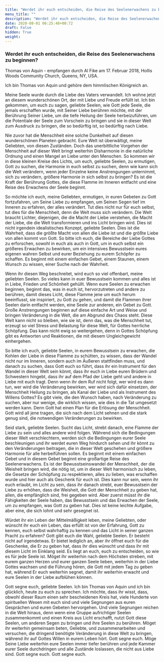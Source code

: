 ```yaml
---
title: "Werdet ihr euch entscheiden, die Reise des Seelenerwachens zu beginnen?"
menu_title: ""
description: "Werdet ihr euch entscheiden, die Reise des Seelenerwachens zu beginnen?"
date: 2020-08-01 06:25:48+00:72
draft: False
hidden: True
weight:
---
```

### Werdet ihr euch entscheiden, die Reise des Seelenerwachens zu beginnen?

Thomas von Aquin - empfangen durch Al Fike am 17. Februar 2018, Hollis Woods Community Church, Queens, NY, USA.

Ich bin Thomas von Aquin und gehöre dem himmlischen Königreich an.

Meine Seele wurde durch die Liebe des Vaters verwandelt. Ich wohne jetzt an diesem wunderschönen Ort, der mit Liebe und Freude erfüllt ist. Ich bin gekommen, um euch zu sagen, geliebte Seelen, wie Gott jede Seele, die jemals erschaffen wurde, mit Seiner Liebe berühren möchte, mit der Berührung Seiner Liebe, um die tiefe Heilung der Seele herbeizuführen, um die Potentiale der Seele zum Vorschein zu bringen und sie in dieser Welt zum Ausdruck zu bringen, die so bedürftig ist, so bedürftig nach Liebe.

Nie zuvor hat die Menschheit eine solche Dunkelheit auf diesen wunderschönen Planeten gebracht. Eure Welt ist überwältigt, meine Geliebten, von diesen Zuständen. Doch das unerbittliche Vorgehen der Menschheit auf dieser Welt bringt weiterhin Disharmonie in die natürliche Ordnung und einen Mangel an Liebe unter den Menschen. So kommen wir in diese kleinen Kreise des Lichts, um euch, geliebte Seelen, zu ermutigen, Gott zu suchen, die Harmonie in euch selbst zu suchen, denn wie kann sich die Welt verändern, wenn jeder Einzelne keine Anstrengungen unternimmt, sich zu verändern, größere Harmonie in sich selbst zu bringen? Es ist die Kraft der Berührung Gottes, die diese Flamme im Inneren entfacht und eine Reise des Erwachens der Seele beginnt.

So möchte ich euch, meine Geliebten, ermutigen, in euren Gebeten zu Gott fortzufahren, um Seine Liebe zu empfangen, um Seinen Segen tief im Inneren zu erfahren, der alles verändert. Tut dies nicht nur für euch selbst, tut dies für die Menschheit, denn die Welt muss sich verändern. Die Welt braucht Lichter, diejenigen, die die Macht der Liebe verstehen, die Macht der Liebe, die die Welt transformieren und ins Licht bringen wird. Dies ist nicht irgendein idealistisches Konzept, geliebte Seelen. Dies ist die Wahrheit, dass die größte Macht von allen die Liebe ist und die größte Liebe von allen kommt von Gott. So bitte ich euch, die Bereiche der Liebe Gottes zu erforschen, sowohl in euch als auch in Gott, um in euch selbst ein größeres Erwachen zu bewirken, um ein intensives Bewusstsein eures eigenen wahren Selbst und eurer Beziehung zu eurem Schöpfer zu schaffen. Es beginnt mit einem einfachen Gebet, einem Staunen, einem Wunsch zu wissen, einer Suche nach der Wahrheit.

Wenn ihr diesen Weg beschreitet, wird euch so viel offenbart, meine geliebten Seelen. So vieles kann in euer Bewusstsein kommen und alles ist in Liebe, Frieden und Schönheit gehüllt. Wenn eure Seelen zu erwachen beginnen, beginnt das, was in euch ist, hervorzutreten und andere zu berühren, damit dieses Licht, diese Flamme jene um euch herum beeinflusst, sie inspiriert, zu Gott zu gehen, und damit die Flammen ihrer Seelen darin entfacht werden, eine Seele zur anderen, ein Gebet zu Gott. Große Anstrengungen beginnen auf diese einfache Art und Weise und bringen Veränderung in die Welt, die am Abgrund des Chaos steht. Diese Welt kann nicht so bleiben, wie sie ist, denn das, was die Menschheit tut, erzeugt so viel Stress und Belastung für diese Welt, für Gottes herrliche Schöpfung. Das kann nicht ewig so weitergehen, denn in Gottes Schöpfung gibt es Antworten und Reaktionen, die mit diesem Ungleichgewicht einhergehen.

So bitte ich euch, geliebte Seelen, in eurem Bewusstsein zu erwachen, die Kohlen der Liebe in diese Flamme zu schütten, zu wissen, dass der Wandel nicht nur im Inneren, sondern auch im Äußeren stattfinden muss, und danach zu suchen, dass Gott euch so führt, dass ihr ein Instrument für den Wandel in dieser Welt sein könnt, dass ihr euch in Liebe euren Brüdern und Schwestern hingebt, dass ihr auf dem Pfad der Liebe geht und andere in Liebe mit euch tragt. Denn wenn ihr dem Ruf nicht folgt, wer wird es dann tun, wer wird die Veränderung bewirken, wer wird sich dafür einsetzen, der Menschheit Heilung zu bringen, als Kanal der Liebe und als Instrument des Willens Gottes? Es gibt viele, die den Wunsch haben, nach Veränderung zu suchen, aber nur wenige, die wirklich wissen, wie dies in die Tat umgesetzt werden kann.  Denn Gott hat einen Plan für die Erlösung der Menschheit. Gott wird all jene tragen, die sich nach dem Licht sehnen und die stark genug sind, die notwendigen Veränderungen zu bewirken.

Seid stark, geliebte Seelen. Sucht das Licht, strebt danach, eine Flamme der Liebe zu sein und alles andere wird folgen. Während sich die Bedingungen dieser Welt verschlechtern, werden sich die Bedingungen eurer Seele beschleunigen und ihr werdet euren Weg hindurch sehen und ihr könnt zu den Veränderungen beitragen, die in dieser Welt geschehen und größere Harmonie für alle herbeiführen sollen. Es beginnt mit einem einfachen Gebet und in diesem Gebet beginnt eine großartige Reise des Seelenerwachens. Es ist der Bewusstseinswandel der Menschheit, der die Weisheit bringen wird, die nötig ist, um in dieser Welt harmonisch zu leben, die Gesetze der Schöpfung zu respektieren, alles zu lieben, was erschaffen wurde und hier auch als Geschenk für euch ist. Dies kann nur sein, wenn ihr euch erlaubt, im Licht zu sein, dass ihr danach strebt, euer Bewusstsein der Liebe zu erhöhen, dass die Weisheit, die Gott der Menschheit zu geben hat, allen, die empfänglich sind, frei gegeben wird. Aber zuerst müsst ihr die Fähigkeiten der Seele haben, das Bewusstsein und das Erwachen der Seele, um zu empfangen, was Gott zu geben hat. Dies ist keine leichte Aufgabe, aber eine, die sich lohnt und sehr gesegnet ist.

Würdet ihr ein Leben der Mittelmäßigkeit leben, meine Geliebten, oder wünscht ihr euch ein Leben, das erfüllt ist von der Erfahrung, Gott zu kennen, euch selbst wahrhaftig zu kennen und das Licht in seiner ganzen Pracht zu erfahren? Gott gibt euch die Wahl, geliebte Seelen. Er besteht nicht auf irgendetwas. Er bietet lediglich an, aber ihr öffnet euch für die Geschenke, die Er zu geben hat, dass ihr dies wünscht und dass ihr mit diesem Licht im Einklang seid. Es liegt an euch, euch zu entscheiden, so wie es für jede Seele ist. Möget ihr weiterhin nach dem Höchsten streben, mit eurem ganzen Herzen und eurer ganzen Seele lieben, weiterhin in der Liebe Gottes wachsen und die Führung hören, die Gott mit jedem Tag zu geben hat, während Er euch weiterhin segnet, damit ihr weiterhin erwacht und eure Seelen in der Liebe aufblühen können.

Gott segne euch, geliebte Seelen. Ich bin Thomas von Aquin und ich bin glücklich, heute zu euch zu sprechen. Ich möchte, dass ihr wisst, dass, obwohl dieser Raum einen sehr bescheidenen Kreis hat, viele Hunderte von spirituellen Wesen mit euch sind und viele Segnungen aus euren Gesprächen und euren Gebeten hervorgehen. Und viele Segnungen reichen in die Welt hinaus, denn wenn eine Gruppe aufrichtiger Seelen zusammenkommt und einen Kreis aus Licht erschafft, nutzt Gott diese Seelen, um anderen Segen zu bringen und ihre Seelen zu berühren. Möget ihr weiterhin gemeinsam beten, Geliebte, und zusammenarbeiten und versuchen, die dringend benötigte Veränderung in diese Welt zu bringen, während ihr auf Gottes Willen in eurem Leben hört. Gott segne euch. Möge Seine Liebe weiterhin eure Seelen immer tiefer berühren und jede Kammer eurer Seele durchdringen und alle Zustände loslassen, die nicht aus Liebe sind. Gott segne euch. Gott segne euch.
